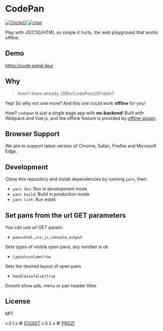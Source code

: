 # CodePan

[![CircleCI](https://circleci.com/gh/Prozi/codepan/tree/master.svg?style=shield)](https://circleci.com/gh/Prozi/codepan/tree/master) [![chat](https://img.shields.io/badge/chat-on%20discord-7289DA.svg?style=flat)](https://chat.egoist.moe)

Play with JS/CSS/HTML so simple it hurts, the web playground that works offline.

## Demo

https://code.pietal.dev/

## Why

> Aren't there already JSBin/CodePen/JSFiddle?

Yep! So why not one more? And this one could work **offline** for you!

How? `codepan` is just a single page app with **no-backend**! Built with Webpack and Vue.js, and the offline feature is provided by [offline-plugin](https://github.com/NekR/offline-plugin).

## Browser Support

We aim to support latest version of Chrome, Safari, Firefox and Microsoft Edge.

## Development

Clone this repository and install dependencies by running `yarn`, then:

- `yarn dev`: Run in development mode
- `yarn build`: Build in production mode
- `yarn lint`: Run eslint

## Set pans from the url GET parameters

You can use url GET param:

- `pans=html,css,js,console,output`

Sets types of visible open pans, any number is ok

- `layout=column|row`

Sets the desired layout of open pans

- `headless=false|true`

Doesnt show ads, menu or pan header titles

## License

MIT

v.0.1.x &copy; [EGOIST](https://github.com/egoist)
v.0.2.x &copy; [PROZI](https://github.com/Prozi)
